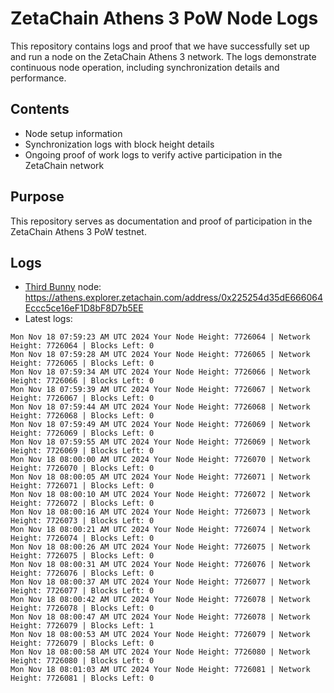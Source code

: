 # ZetaChain Athens 3 PoW Node Logs
This repository contains logs and proof that we have successfully set up and run a node on the ZetaChain Athens 3 network. The logs demonstrate continuous node operation, including synchronization details and performance.

## Contents
- Node setup information
- Synchronization logs with block height details
- Ongoing proof of work logs to verify active participation in the ZetaChain network

## Purpose
This repository serves as documentation and proof of participation in the ZetaChain Athens 3 PoW testnet.

## Logs

- [Third Bunny](https://thirdbunny.xyz/) node: https://athens.explorer.zetachain.com/address/0x225254d35dE666064Eccc5ce16eF1D8bF8D7b5EE
- Latest logs:
```
Mon Nov 18 07:59:23 AM UTC 2024 Your Node Height: 7726064 | Network Height: 7726064 | Blocks Left: 0
Mon Nov 18 07:59:28 AM UTC 2024 Your Node Height: 7726065 | Network Height: 7726065 | Blocks Left: 0
Mon Nov 18 07:59:34 AM UTC 2024 Your Node Height: 7726066 | Network Height: 7726066 | Blocks Left: 0
Mon Nov 18 07:59:39 AM UTC 2024 Your Node Height: 7726067 | Network Height: 7726067 | Blocks Left: 0
Mon Nov 18 07:59:44 AM UTC 2024 Your Node Height: 7726068 | Network Height: 7726068 | Blocks Left: 0
Mon Nov 18 07:59:49 AM UTC 2024 Your Node Height: 7726069 | Network Height: 7726069 | Blocks Left: 0
Mon Nov 18 07:59:55 AM UTC 2024 Your Node Height: 7726069 | Network Height: 7726069 | Blocks Left: 0
Mon Nov 18 08:00:00 AM UTC 2024 Your Node Height: 7726070 | Network Height: 7726070 | Blocks Left: 0
Mon Nov 18 08:00:05 AM UTC 2024 Your Node Height: 7726071 | Network Height: 7726071 | Blocks Left: 0
Mon Nov 18 08:00:10 AM UTC 2024 Your Node Height: 7726072 | Network Height: 7726072 | Blocks Left: 0
Mon Nov 18 08:00:16 AM UTC 2024 Your Node Height: 7726073 | Network Height: 7726073 | Blocks Left: 0
Mon Nov 18 08:00:21 AM UTC 2024 Your Node Height: 7726074 | Network Height: 7726074 | Blocks Left: 0
Mon Nov 18 08:00:26 AM UTC 2024 Your Node Height: 7726075 | Network Height: 7726075 | Blocks Left: 0
Mon Nov 18 08:00:31 AM UTC 2024 Your Node Height: 7726076 | Network Height: 7726076 | Blocks Left: 0
Mon Nov 18 08:00:37 AM UTC 2024 Your Node Height: 7726077 | Network Height: 7726077 | Blocks Left: 0
Mon Nov 18 08:00:42 AM UTC 2024 Your Node Height: 7726078 | Network Height: 7726078 | Blocks Left: 0
Mon Nov 18 08:00:47 AM UTC 2024 Your Node Height: 7726078 | Network Height: 7726079 | Blocks Left: 1
Mon Nov 18 08:00:53 AM UTC 2024 Your Node Height: 7726079 | Network Height: 7726079 | Blocks Left: 0
Mon Nov 18 08:00:58 AM UTC 2024 Your Node Height: 7726080 | Network Height: 7726080 | Blocks Left: 0
Mon Nov 18 08:01:03 AM UTC 2024 Your Node Height: 7726081 | Network Height: 7726081 | Blocks Left: 0
```
